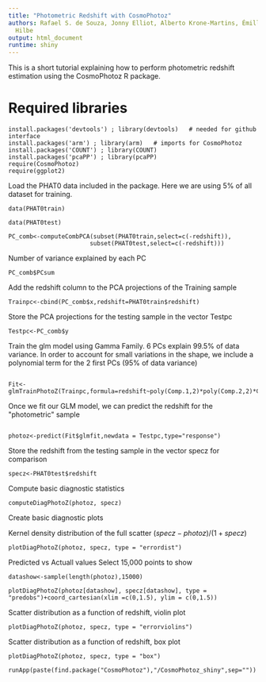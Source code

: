 ```yaml
---
title: "Photometric Redshift with CosmoPhotoz"
authors: Rafael S. de Souza, Jonny Elliot, Alberto Krone-Martins, Émille Ishida, Joseph
  Hilbe
output: html_document
runtime: shiny
---
```


This is a short tutorial explaining how to perform photometric redshift estimation using the CosmoPhotoz R package.



# Required libraries
```{r,results='hide',message=FALSE, cache=FALSE}
install.packages('devtools') ; library(devtools)   # needed for github interface
install.packages('arm') ; library(arm)   # imports for CosmoPhotoz
install.packages('COUNT') ; library(COUNT)
install.packages('pcaPP') ; library(pcaPP)
require(CosmoPhotoz)
require(ggplot2)

```

Load the PHAT0 data included in the package. Here we are using 5% of all dataset for training. 


```{r}
data(PHAT0train)

data(PHAT0test)
```




```{r}
PC_comb<-computeCombPCA(subset(PHAT0train,select=c(-redshift)),
                       subset(PHAT0test,select=c(-redshift)))
```

Number of variance explained by each PC 
```{r}
PC_comb$PCsum
```

Add the redshift column to the PCA projections of the  Training sample

```{r}
Trainpc<-cbind(PC_comb$x,redshift=PHAT0train$redshift)

```


Store the PCA projections for the testing sample in the vector Testpc

```{r, echo=FALSE}
Testpc<-PC_comb$y
```


Train  the glm model using Gamma Family. 6 PCs explain 99.5% of data variance. In order to account for small variations in the shape, we include a polynomial term for the 2 first PCs (95% of data variance) 

```{r}

Fit<-glmTrainPhotoZ(Trainpc,formula=redshift~poly(Comp.1,2)*poly(Comp.2,2)*Comp.3*Comp.4*Comp.5*Comp.6,method="Bayesian",family="gamma")

```



Once we fit our GLM model, we can predict the redshift for the "photometric" sample
 
```{r, echo=FALSE}

photoz<-predict(Fit$glmfit,newdata = Testpc,type="response")

```

Store the redshift from the testing sample in the vector specz for comparison 

```{r, echo=FALSE}
specz<-PHAT0test$redshift
```


Compute basic diagnostic statistics 



```{r, echo=FALSE}
computeDiagPhotoZ(photoz, specz)
```



Create basic diagnostic   plots

Kernel density distribution of the full scatter 
 $(specz-photoz)/(1+specz)$
 
```{r,fig.width=8, fig.height=9}
plotDiagPhotoZ(photoz, specz, type = "errordist")

```

Predicted vs Actuall values
Select 15,000 points to show
```{r}
datashow<-sample(length(photoz),15000)
```


```{r,fig.width=8, fig.height=9}
plotDiagPhotoZ(photoz[datashow], specz[datashow], type = "predobs")+coord_cartesian(xlim =c(0,1.5), ylim = c(0,1.5))
```


Scatter distribution as a function of redshift, violin plot

```{r,fig.width=12, fig.height=9}
plotDiagPhotoZ(photoz, specz, type = "errorviolins")
```



Scatter distribution as a function of redshift, box plot

```{r,fig.width=12, fig.height=9}
plotDiagPhotoZ(photoz, specz, type = "box")
```


```{r, echo=FALSE}
runApp(paste(find.package("CosmoPhotoz"),"/CosmoPhotoz_shiny",sep=""))
```
